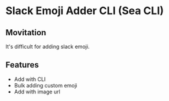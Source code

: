 # Slack Emoji Adder CLI (Sea CLI)

## Movitation
It's difficult for adding slack emoji.

## Features
- Add with CLI
- Bulk adding custom emoji
- Add with image url
